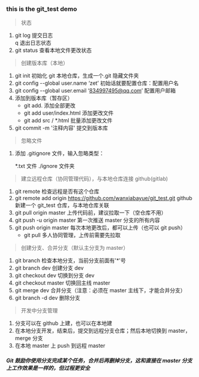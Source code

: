 ### this is the git_test demo

> 状态

1. git log 提交日志  
   q 退出日志状态
2. git status 查看本地文件更改状态

> 创建版本库（本地）

1. git init 初始化 git 本地仓库，生成一个.git 隐藏文件夹
2. git config --global user.name ‘zet’ 初始话就要配置仓库：配置用户名
3. git config --global user.email ‘834997495@qq.com’ 配置用户邮箱
4. 添加到版本库（暂存区）
   - git add. 添加全部更改
   - git add user/index.html 添加更改文件
   - git add src / \*.html 批量添加更改文件
5. git commit -m '注释内容' 提交到版本库

> 忽略文件

1. 添加 .gitignore 文件，输入忽略类型：

   \*.txt 文件
   ./ignore 文件夹

> 建立远程仓库（协同管理代码），与本地仓库连接 github(gitlab)

1. git remote 检查远程是否有这个仓库
2. git remote add origin https://github.com/wanxiabayue/git_test.git github 新建一个 git_test 仓库，与本地仓库关联
3. git pull origin master 上传代码前，建议拉取一下（空仓库不用）
4. git push -u origin master 第一次推送 master 分支的所有内容
5. git push origin master 每次本地更改后，都可以上传（也可以 git push）
   - git pull 多人协同管理，上传前需要先拉取

> 创建分支、合并分支（默认主分支为 master）

1. git branch 检查本地分支，当前分支前面有'\*'号
2. git branch dev 创建分支 dev
3. git checkout dev 切换到分支 dev
4. git checkout master 切换回主线 master
5. git merge dev 合并分支（注意：必须在 master 主线下，才能合并分支）
6. git branch -d dev 删除分支

> 开发中分支管理

1. 分支可以在 github 上建，也可以在本地建
2. 在本地分支开发，结束后，提交到远程分支仓库；然后本地切换到 master，merge 分支
3. 在本地 master 上 push 到远程 master

##### Git 鼓励你使用分支完成某个任务，合并后再删掉分支，这和直接在 master 分支上工作效果是一样的，但过程更安全
